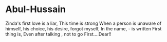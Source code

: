 # Abul-Hussain
Zinda's first love is a liar, This time is strong When a person is unaware of himself, his choice, his desire, forgot myself, In the name, - is written First thing is, Even after talking , not to go First….Dear!!

